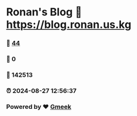 # Ronan's Blog :link: https://blog.ronan.us.kg 
### :page_facing_up: [44](https://blog.ronan.us.kg/tag.html) 
### :speech_balloon: 0 
### :hibiscus: 142513 
### :alarm_clock: 2024-08-27 12:56:37 
### Powered by :heart: [Gmeek](https://github.com/Meekdai/Gmeek)
